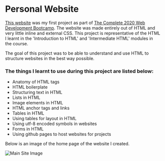 # Personal Website

[This website](https://davidjosephind.github.io/Personal-Website/) was my first project as part of [The Complete 2020 Web Development Bootcamp](https://www.udemy.com/course/the-complete-web-development-bootcamp/). The website was made entirely out of HTML and very little inline and external CSS. This project is representative of the HTML I learnt in the 'Introduction to HTML' and 'Intermediate HTML' modules in the course.

The goal of this project was to be able to understand and use HTML to structure websites in the best way possible.

### The things I learnt to use during this project are listed below:

- Anatomy of HTML tags
- HTML boilerplate
- Structuring text in HTML
- Lists in HTML
- Image elements in HTML
- HTML anchor tags and links
- Tables in HTML
- Using tables for layout in HTML
- Using utf-8 encoded symbols in websites
- Forms in HTML
- Using github pages to host websites for projects

Below is an image of the home page of the website I created.

![Main Site Image](https://raw.githubusercontent.com/davidjosephind/HTML-PersonalWebsite/master/Site%20Image.jpg)
